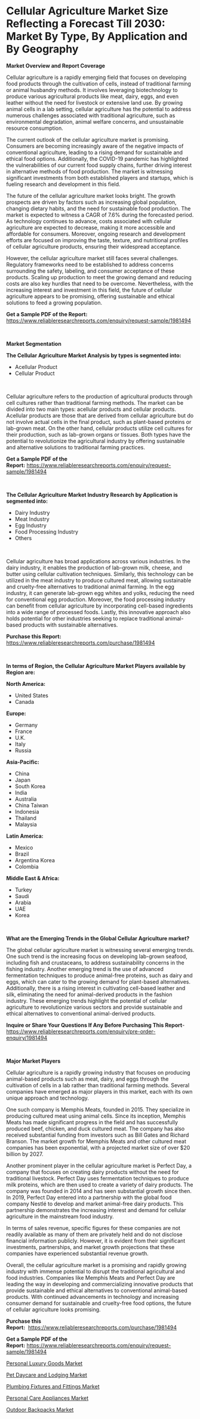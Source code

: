 <p><h1>Cellular Agriculture Market Size Reflecting a Forecast Till 2030: Market By Type, By Application and By Geography</h1></p><p><strong>Market Overview and Report Coverage</strong></p>
<p><p>Cellular agriculture is a rapidly emerging field that focuses on developing food products through the cultivation of cells, instead of traditional farming or animal husbandry methods. It involves leveraging biotechnology to produce various agricultural products like meat, dairy, eggs, and even leather without the need for livestock or extensive land use. By growing animal cells in a lab setting, cellular agriculture has the potential to address numerous challenges associated with traditional agriculture, such as environmental degradation, animal welfare concerns, and unsustainable resource consumption.</p><p>The current outlook of the cellular agriculture market is promising. Consumers are becoming increasingly aware of the negative impacts of conventional agriculture, leading to a rising demand for sustainable and ethical food options. Additionally, the COVID-19 pandemic has highlighted the vulnerabilities of our current food supply chains, further driving interest in alternative methods of food production. The market is witnessing significant investments from both established players and startups, which is fueling research and development in this field.</p><p>The future of the cellular agriculture market looks bright. The growth prospects are driven by factors such as increasing global population, changing dietary habits, and the need for sustainable food production. The market is expected to witness a CAGR of 7.6% during the forecasted period. As technology continues to advance, costs associated with cellular agriculture are expected to decrease, making it more accessible and affordable for consumers. Moreover, ongoing research and development efforts are focused on improving the taste, texture, and nutritional profiles of cellular agriculture products, ensuring their widespread acceptance.</p><p>However, the cellular agriculture market still faces several challenges. Regulatory frameworks need to be established to address concerns surrounding the safety, labeling, and consumer acceptance of these products. Scaling up production to meet the growing demand and reducing costs are also key hurdles that need to be overcome. Nevertheless, with the increasing interest and investment in this field, the future of cellular agriculture appears to be promising, offering sustainable and ethical solutions to feed a growing population.</p></p>
<p><strong>Get a Sample PDF of the Report:</strong> <a href="https://www.reliableresearchreports.com/enquiry/request-sample/1981494">https://www.reliableresearchreports.com/enquiry/request-sample/1981494</a></p>
<p>&nbsp;</p>
<p><strong>Market Segmentation</strong></p>
<p><strong>The Cellular Agriculture Market Analysis by types is segmented into:</strong></p>
<p><ul><li>Acellular Product</li><li>Cellular Product</li></ul></p>
<p>&nbsp;</p>
<p><p>Cellular agriculture refers to the production of agricultural products through cell cultures rather than traditional farming methods. The market can be divided into two main types: acellular products and cellular products. Acellular products are those that are derived from cellular agriculture but do not involve actual cells in the final product, such as plant-based proteins or lab-grown meat. On the other hand, cellular products utilize cell cultures for their production, such as lab-grown organs or tissues. Both types have the potential to revolutionize the agricultural industry by offering sustainable and alternative solutions to traditional farming practices.</p></p>
<p><strong>Get a Sample PDF of the Report:</strong>&nbsp;<a href="https://www.reliableresearchreports.com/enquiry/request-sample/1981494">https://www.reliableresearchreports.com/enquiry/request-sample/1981494</a></p>
<p>&nbsp;</p>
<p><strong>The Cellular Agriculture Market Industry Research by Application is segmented into:</strong></p>
<p><ul><li>Dairy Industry</li><li>Meat Industry</li><li>Egg Industry</li><li>Food Processing Industry</li><li>Others</li></ul></p>
<p>&nbsp;</p>
<p><p>Cellular agriculture has broad applications across various industries. In the dairy industry, it enables the production of lab-grown milk, cheese, and butter using cellular cultivation techniques. Similarly, this technology can be utilized in the meat industry to produce cultured meat, allowing sustainable and cruelty-free alternatives to traditional animal farming. In the egg industry, it can generate lab-grown egg whites and yolks, reducing the need for conventional egg production. Moreover, the food processing industry can benefit from cellular agriculture by incorporating cell-based ingredients into a wide range of processed foods. Lastly, this innovative approach also holds potential for other industries seeking to replace traditional animal-based products with sustainable alternatives.</p></p>
<p><strong>Purchase this Report:</strong>&nbsp; <a href="https://www.reliableresearchreports.com/purchase/1981494">https://www.reliableresearchreports.com/purchase/1981494</a></p>
<p>&nbsp;</p>
<p><strong>In terms of Region, the Cellular Agriculture Market Players available by Region are:</strong></p>
<p>
    <p> <strong> North America: </strong>
        <ul>
            <li>United States</li>
            <li>Canada</li>
        </ul>
        </p> 
    <p> <strong> Europe: </strong>
        <ul>
            <li>Germany</li>
            <li>France</li>
            <li>U.K.</li>
            <li>Italy</li>
            <li>Russia</li>
        </ul>
        </p> 
    <p> <strong> Asia-Pacific: </strong>
        <ul>
            <li>China</li>
            <li>Japan</li>
            <li>South Korea</li>
            <li>India</li>
            <li>Australia</li>
            <li>China Taiwan</li>
            <li>Indonesia</li>
            <li>Thailand</li>
            <li>Malaysia</li>
        </ul>
        </p> 
    <p> <strong> Latin America: </strong>
        <ul>
            <li>Mexico</li>
            <li>Brazil</li>
            <li>Argentina Korea</li>
            <li>Colombia</li>
        </ul>
        </p> 
    <p> <strong> Middle East & Africa: </strong>
        <ul>
            <li>Turkey</li>
            <li>Saudi</li>
            <li>Arabia</li>
            <li>UAE</li>
            <li>Korea</li>
        </ul>
    </p>
    </p>
<p>&nbsp;</p>
<p><strong>What are the Emerging Trends in the Global Cellular Agriculture market?</strong></p>
<p><p>The global cellular agriculture market is witnessing several emerging trends. One such trend is the increasing focus on developing lab-grown seafood, including fish and crustaceans, to address sustainability concerns in the fishing industry. Another emerging trend is the use of advanced fermentation techniques to produce animal-free proteins, such as dairy and eggs, which can cater to the growing demand for plant-based alternatives. Additionally, there is a rising interest in cultivating cell-based leather and silk, eliminating the need for animal-derived products in the fashion industry. These emerging trends highlight the potential of cellular agriculture to revolutionize various sectors and provide sustainable and ethical alternatives to conventional animal-derived products.</p></p>
<p><strong>Inquire or Share Your Questions If Any Before Purchasing This Report</strong>- <a href="https://www.reliableresearchreports.com/enquiry/pre-order-enquiry/1981494">https://www.reliableresearchreports.com/enquiry/pre-order-enquiry/1981494</a></p>
<p>&nbsp;</p>
<p><strong>Major Market Players</strong></p>
<p><p>Cellular agriculture is a rapidly growing industry that focuses on producing animal-based products such as meat, dairy, and eggs through the cultivation of cells in a lab rather than traditional farming methods. Several companies have emerged as major players in this market, each with its own unique approach and technology. </p><p>One such company is Memphis Meats, founded in 2015. They specialize in producing cultured meat using animal cells. Since its inception, Memphis Meats has made significant progress in the field and has successfully produced beef, chicken, and duck cultured meat. The company has also received substantial funding from investors such as Bill Gates and Richard Branson. The market growth for Memphis Meats and other cultured meat companies has been exponential, with a projected market size of over $20 billion by 2027.</p><p>Another prominent player in the cellular agriculture market is Perfect Day, a company that focuses on creating dairy products without the need for traditional livestock. Perfect Day uses fermentation techniques to produce milk proteins, which are then used to create a variety of dairy products. The company was founded in 2014 and has seen substantial growth since then. In 2019, Perfect Day entered into a partnership with the global food company Nestlé to develop and market animal-free dairy products. This partnership demonstrates the increasing interest and demand for cellular agriculture in the mainstream food industry.</p><p>In terms of sales revenue, specific figures for these companies are not readily available as many of them are privately held and do not disclose financial information publicly. However, it is evident from their significant investments, partnerships, and market growth projections that these companies have experienced substantial revenue growth.</p><p>Overall, the cellular agriculture market is a promising and rapidly growing industry with immense potential to disrupt the traditional agricultural and food industries. Companies like Memphis Meats and Perfect Day are leading the way in developing and commercializing innovative products that provide sustainable and ethical alternatives to conventional animal-based products. With continued advancements in technology and increasing consumer demand for sustainable and cruelty-free food options, the future of cellular agriculture looks promising.</p></p>
<p><strong>Purchase this Report:</strong>&nbsp;&nbsp;<a href="https://www.reliableresearchreports.com/purchase/1981494">https://www.reliableresearchreports.com/purchase/1981494</a></p>
<p></p>
<p><strong>Get a Sample PDF of the Report:</strong>&nbsp;<a href="https://www.reliableresearchreports.com/enquiry/request-sample/1981494">https://www.reliableresearchreports.com/enquiry/request-sample/1981494</a></p>
<p><p><a href="https://medium.com/@jensenklein/personal-luxury-goods-market-share-evolution-and-market-growth-trends-2023-2030-d8985f8d2ef7">Personal Luxury Goods Market</a></p><p><a href="https://medium.com/@edenkrajcik/analyzing-pet-daycare-and-lodging-market-global-industry-perspective-and-forecast-2023-to-2030-20dcc185c491">Pet Daycare and Lodging Market</a></p><p><a href="https://medium.com/@donaldortega4f/plumbing-fixtures-and-fittings-market-exploring-market-share-market-trends-and-future-growth-c4749f0cd6f3">Plumbing Fixtures and Fittings Market</a></p><p><a href="https://medium.com/@vivianejast/personal-care-appliances-market-outlook-industry-overview-and-forecast-2023-to-2030-9d4df595cde6">Personal Care Appliances Market</a></p><p><a href="https://medium.com/@elwyncarter2023/outdoor-backpacks-market-insights-into-market-cagr-market-trends-and-growth-strategies-294827e2fa38">Outdoor Backpacks Market</a></p></p>
